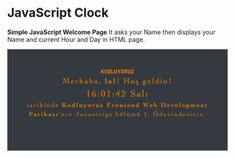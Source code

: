 # JavaScript Clock

**Simple JavaScript Welcome Page**
It asks your Name then displays your Name and current Hour and Day in HTML page.

![JavaScript Clock](ScreenCapture.png)
